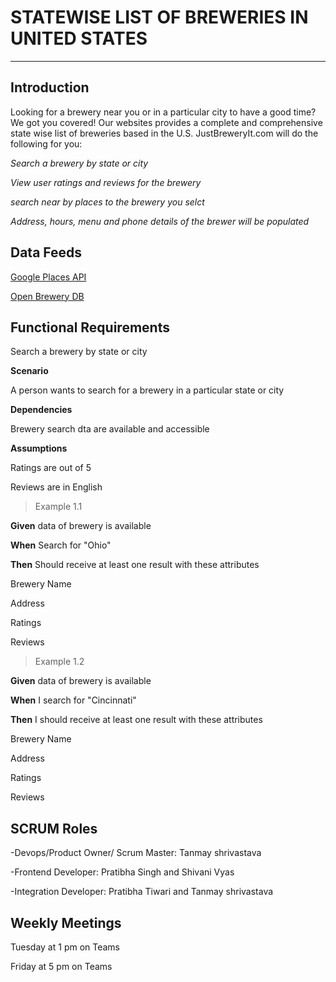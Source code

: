 # STATEWISE LIST OF BREWERIES IN UNITED STATES
---
## Introduction

 

Looking for a brewery near you or in a particular city to have a good time? We got you covered! Our websites provides a complete and comprehensive state wise list of breweries based in the U.S.
JustBreweryIt.com will do the following for you: 

 

*Search a brewery by state or city*

 

*View user ratings and reviews for the brewery*

 

*search near by places to the brewery you selct*

 

*Address, hours, menu and phone details of the brewer will be populated*

 

## Data Feeds 

 

[Google Places API](https://developers.google.com/maps/documentation/places/web-service/overview)

 


[Open Brewery DB](https://api.openbrewerydb.org/breweries)

 

## Functional Requirements

 

Search a brewery by state or city

 

**Scenario**

 

A person wants to search for a brewery in a particular state or city

 

**Dependencies**

 

Brewery search dta are available and accessible

 

**Assumptions**

 

Ratings are out of 5

 

Reviews are in English

 

> Example 1.1

 

**Given** data of brewery is available 

 

**When** Search for "Ohio"

 

**Then** Should receive at least one result with these attributes 

 

Brewery Name

 

Address

 

Ratings

 

Reviews

 

> Example 1.2

 

**Given** data of brewery is available

 

**When** I search for "Cincinnati"

 

**Then** I should receive at least one result with these attributes

 

Brewery Name

 

Address

 

Ratings

 

Reviews

 

## SCRUM Roles ##
-Devops/Product Owner/ Scrum Master: Tanmay shrivastava

-Frontend Developer: Pratibha Singh and Shivani Vyas

-Integration Developer: Pratibha Tiwari and Tanmay shrivastava

 

## Weekly Meetings ##

 

Tuesday at 1 pm on Teams

 

Friday at 5 pm on Teams
